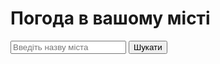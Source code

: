 <!DOCTYPE html>
<html lang="uа">
<head>
  <meta charset="UTF-8">
  <meta name="viewport" content="width=device-width, initial-scale=1.0">
  <title>Погода Онлайн</title>
  <link rel="stylesheet" href="styles.css">
</head>
<body>
  <div class="container">
    <h1>Погода в вашому місті</h1>
    <div class="search-box">
      <input type="text" id="city" placeholder="Введіть назву міста">
      <button onclick="getWeather()">Шукати</button>
    </div>
    <div id="weatherResult" class="weather-info"></div>
  </div>
  <script src="script.js"></script>
</body>
</html>
